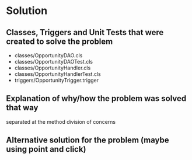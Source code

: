 # Solution

## Classes, Triggers and Unit Tests that were created to solve the problem

* classes/OpportunityDAO.cls
* classes/OpportunityDAOTest.cls
* classes/OpportunityHandler.cls
* classes/OpportunityHandlerTest.cls
* triggers/OpportunityTrigger.trigger

## Explanation of why/how the problem was solved that way

separated at the method division of concerns

## Alternative solution for the problem (maybe using point and click)



